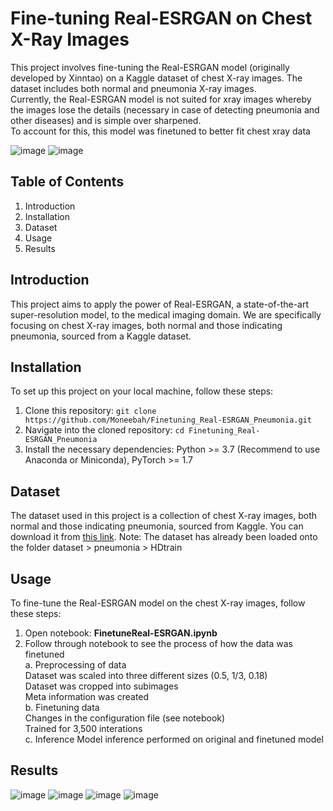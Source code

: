# Fine-tuning Real-ESRGAN on Chest X-Ray Images

This project involves fine-tuning the Real-ESRGAN model (originally developed by Xinntao) on a Kaggle dataset of chest X-ray images. The dataset includes both normal and pneumonia X-ray images. <br>
Currently, the Real-ESRGAN model is not suited for xray images whereby the images lose the details (necessary in case of detecting pneumonia and other diseases) and is simple over sharpened. <br>
To account for this, this model was finetuned to better fit chest xray data 

![image](https://github.com/Moneebah/Finetuning_Real-ESRGAN_Pneumonia/assets/129015993/99c9f42a-a55a-465b-b107-aaced42b59c1)
![image](https://github.com/Moneebah/Finetuning_Real-ESRGAN_Pneumonia/assets/129015993/bf514d94-5b14-44fc-b6cb-8db720ec2bc5)



## Table of Contents
1. Introduction
2. Installation
3. Dataset
4. Usage
5. Results


## Introduction
This project aims to apply the power of Real-ESRGAN, a state-of-the-art super-resolution model, to the medical imaging domain. We are specifically focusing on chest X-ray images, both normal and those indicating pneumonia, sourced from a Kaggle dataset.

## Installation
To set up this project on your local machine, follow these steps:
1. Clone this repository: `git clone https://github.com/Moneebah/Finetuning_Real-ESRGAN_Pneumonia.git`
2. Navigate into the cloned repository: `cd Finetuning_Real-ESRGAN_Pneumonia`
3. Install the necessary dependencies: Python >= 3.7 (Recommend to use Anaconda or Miniconda), PyTorch >= 1.7

## Dataset
The dataset used in this project is a collection of chest X-ray images, both normal and those indicating pneumonia, sourced from Kaggle. You can download it from [this link](https://www.kaggle.com/datasets/paultimothymooney/chest-xray-pneumonia). 
Note: The dataset has already been loaded onto the folder dataset > pneumonia > HDtrain

## Usage
To fine-tune the Real-ESRGAN model on the chest X-ray images, follow these steps:

1. Open notebook:  **FinetuneReal-ESRGAN.ipynb** 
2. Follow through notebook to see the process of how the data was finetuned <br>
   a. Preprocessing of data <br>
      Dataset was scaled into three different sizes (0.5, 1/3, 0.18)<br>
      Dataset was cropped into subimages <br>
      Meta information was created <br>
   b. Finetuning data <br>
      Changes in the configuration file (see notebook) <br>
      Trained for 3,500 interations <br>
   c. Inference
      Model inference performed on original and finetuned model


## Results
![image](https://github.com/Moneebah/Finetuning_Real-ESRGAN_Pneumonia/assets/129015993/89690e83-2a88-4b87-8309-904aded8083b)
![image](https://github.com/Moneebah/Finetuning_Real-ESRGAN_Pneumonia/assets/129015993/89ad78f0-8df0-44da-a97a-103d05f8fd8f)
![image](https://github.com/Moneebah/Finetuning_Real-ESRGAN_Pneumonia/assets/129015993/986d297d-3e6e-40d0-9130-87335a9eea94)
![image](https://github.com/Moneebah/Finetuning_Real-ESRGAN_Pneumonia/assets/129015993/1d2b7b82-afb0-4ada-b983-73ff9062e117)







